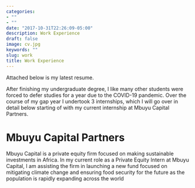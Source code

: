 ```yaml
---
categories:
- ""
- ""
date: "2017-10-31T22:26:09-05:00"
description: Work Experience
draft: false
image: cv.jpg
keywords: ""
slug: work
title: Work Experience
---
```

Attached below is my latest resume. 

After finishing my undergraduate degree, I like many other students were forced to defer studies for a year due to the COVID-19 pandemic. Over the course of my gap year I undertook 3 internships, which I will go over in detail below starting of with my current internship at Mbuyu Capital Partners.

# Mbuyu Capital Partners

Mbuyu Capital is a private equity firm focused on making sustainable investments in Africa. In my current role as a Private Equity Intern at Mbuyu Capital, I am assisting the firm in launching a new fund focused on mitigating climate change and ensuring food security for the future as the population is rapidly expanding across the world